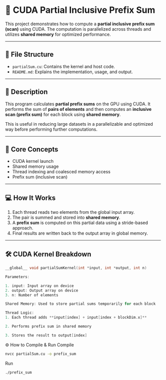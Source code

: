 # 🚀 CUDA Partial Inclusive Prefix Sum

This project demonstrates how to compute a **partial inclusive prefix sum (scan)** using CUDA. The computation is parallelized across threads and utilizes **shared memory** for optimized performance.

---

## 📂 File Structure

- `partialSum.cu`: Contains the kernel and host code.
- `README.md`: Explains the implementation, usage, and output.

---

## 📌 Description

This program calculates **partial prefix sums** on the GPU using CUDA. It performs the sum of **pairs of elements** and then computes an **inclusive scan (prefix sum)** for each block using **shared memory**.

This is useful in reducing large datasets in a parallelizable and optimized way before performing further computations.

---

## 🧠 Core Concepts

- CUDA kernel launch  
- Shared memory usage  
- Thread indexing and coalesced memory access  
- Prefix sum (inclusive scan)  

---

## 💻 How It Works

1. Each thread reads two elements from the global input array.
2. The pair is summed and stored into **shared memory**.
3. A **prefix sum** is computed on this partial data using a stride-based approach.
4. Final results are written back to the output array in global memory.

---

## 🛠️ CUDA Kernel Breakdown

```cpp
__global__ void partialSumKernel(int *input, int *output, int n)

Parameters:

1. input: Input array on device
2. output: Output array on device
3. n: Number of elements

Shared Memory: Used to store partial sums temporarily for each block

Thread Logic:
1. Each thread adds **input[index] + input[index + blockDim.x]**

2. Performs prefix sum in shared memory

3. Stores the result to output[index]
```
⚙️ How to Compile & Run
Compile

```bash
nvcc partialSum.cu -o prefix_sum
```
Run
```bash
./prefix_sum